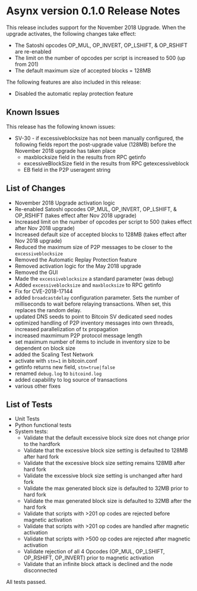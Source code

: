 # Asynx version 0.1.0 Release Notes

This release includes support for the November 2018 Upgrade. When the upgrade activates, the 
following changes take effect:
 - The Satoshi opcodes OP_MUL, OP_INVERT, OP_LSHIFT, & OP_RSHIFT are re-enabled
 - The limit on the number of opcodes per script is increased to 500 (up from 201)
 - The default maximum size of accepted blocks = 128MB
 
The following features are also included in this release:
 - Disabled the automatic replay protection feature

## Known Issues
This release has the following known issues:

* SV-30 - if excessiveblocksize has not been manually configured, the following fields report the
post-upgrade value (128MB) before the November 2018 upgrade has taken place
  * maxblocksize field in the results from RPC getinfo
  * excessiveBlockSize field in the results from RPC getexcessiveblock
  * EB field in the P2P useragent string

## List of Changes
* November 2018 Upgrade activation logic
* Re-enabled Satoshi opcodes OP_MUL, OP_INVERT, OP_LSHIFT, & OP_RSHIFT (takes effect after Nov 2018 upgrade)
* Increased limit on the number of opcodes per script to 500 (takes effect after Nov 2018 upgrade)
* Increased default size of accepted blocks to 128MB  (takes effect after Nov 2018 upgrade)
* Reduced the maximum size of P2P messages to be closer to the `excessiveblocksize`
* Removed the Automatic Replay Protection feature
* Removed activation logic for the May 2018 upgrade
* Removed the GUI
* Made the `excessiveblocksize` a standard parameter (was debug)
* Added `excessiveblocksize` and `maxblocksize` to RPC getinfo
* Fix for CVE-2018-17144
* added `broadcastdelay` configuration parameter. Sets the number of milliseconds
    to wait before relaying transactions. When set, this replaces the random delay.
* updated DNS seeds to point to Bitcoin SV dedicated seed nodes
* optimized handling of P2P inventory messages into own threads, increased parallelization of tx propagation
* increased maxmimum P2P protocol message length
* set maximum number of items to include in inventory size to be dependent on block size
* added the Scaling Test Network
* activate with `stn=1` in bitcoin.conf
* getinfo returns new field, `stn=true|false`
* renamed `debug.log` to `bitcoind.log`
* added capability to log source of transactions  
* various other fixes

## List of Tests
* Unit Tests
* Python functional tests
* System tests:
  * Validate that the default excessive block size does not change prior to the hardfork
  * Validate that the excessive block size setting is defaulted to 128MB after hard fork
  * Validate that the excessive block size setting remains 128MB after hard fork
  * Validate the excessive block size setting is unchanged after hard fork
  * Validate the max generated block size is defaulted to 32MB prior to hard fork
  * Validate the max generated block size is defaulted to 32MB after the hard fork
  * Validate that scripts with >201 op codes are rejected before magnetic activation
  * Validate that scripts with >201 op codes are handled after magnetic activation
  * Validate that scripts with >500 op codes are rejected after magnetic activation
  * Validate rejection of all 4 Opcodes (OP_MUL, OP_LSHIFT, OP_RSHIFT, OP_INVERT) prior to magnetic activation
  * Validate that an infinite block attack is declined and the node disconnected

All tests passed.
